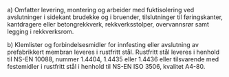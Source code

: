 a) Omfatter levering, montering og arbeider med fuktisolering ved avslutninger i sidekant brudekke og i bruender, tilslutninger til føringskanter, kantdragere eller betongrekkverk, rekkverksstolper, overvannsrør samt legging i rekkverksrom.

b) Klemlister og forbindelsesmidler for innfesting eller avslutning av prefabrikkert membran leveres i rustfritt stål. Rustfritt stål leveres i henhold til NS-EN 10088, nummer 1.4404, 1.4435 eller 1.4436 eller tilsvarende med festemidler i rustfritt stål i henhold til NS-EN ISO 3506, kvalitet A4-80.

